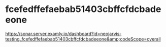 # fcefedffefaebab51403cbffcfdcbadeeone
https://sonar.server.examly.io/dashboard?id=neojarvis-testing_fcefedffefaebab51403cbffcfdcbadeeone&amp;codeScope=overall
